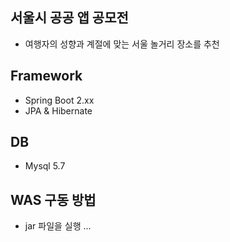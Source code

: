 ## 서울시 공공 앱 공모전
- 여행자의 성향과 계절에 맞는 서울 놀거리 장소를 추천

## Framework
- Spring Boot 2.xx
- JPA & Hibernate

## DB
- Mysql 5.7

## WAS 구동 방법
- jar 파일을 실행
...
